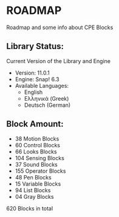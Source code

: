 # ROADMAP

Roadmap and some info about CPE Blocks

## Library Status:
Current Version of the Library and Engine
- Version: 11.0.1
- Engine: Snap! 6.3
- Available Languages:
  - English
  - Ελληνικά (Greek)
  - Deutsch (German)

## Block Amount:
- 38 Motion Blocks
- 60 Control Blocks
- 66 Looks Blocks
- 104 Sensing Blocks
- 37 Sound Blocks
- 155 Operator Blocks
- 48 Pen Blocks
- 15 Variable Blocks
- 94 List Blocks
- 04 Gray Blocks

620 Blocks in total
